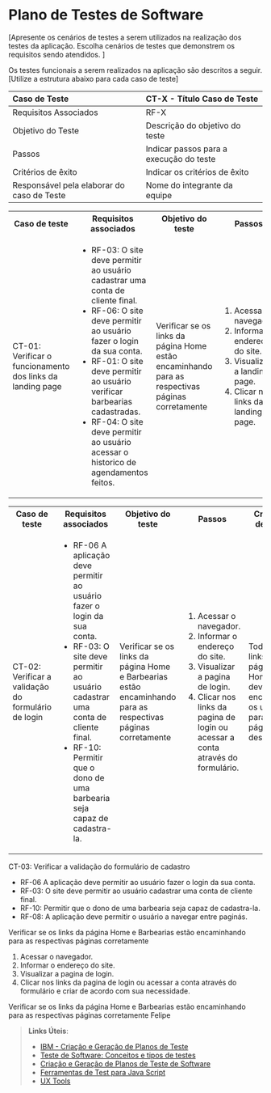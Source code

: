 # Plano de Testes de Software

[Apresente os cenários de testes a serem utilizados na realização dos testes da aplicação. Escolha cenários de testes que demonstrem os requisitos sendo atendidos. ]

Os testes funcionais a serem realizados na aplicação são descritos a seguir. [Utilize a estrutura abaixo para cada caso de teste]

|Caso de Teste    | CT-X - Título Caso de Teste |
|:---|:---|
| Requisitos Associados | RF-X |
| Objetivo do Teste | Descrição do objetivo do teste |
| Passos | Indicar passos para a execução do teste |
| Critérios de êxito | Indicar os critérios de êxito  |
| Responsável pela elaborar do caso de Teste | Nome do integrante da equipe |

<table>
 <tr>
  <th>Caso de teste</th>
  <th>Requisitos associados</th>
  <th>Objetivo do teste</th>
  <th>Passos</th>
  <th>Critérios de êxito</th>
  <th>Responsável</th>
 </tr>
 <tr>
  <td>CT-01: Verificar o funcionamento dos links da landing page</td>
  <td>
   <ul>
    <li>RF-03:	O site deve permitir ao usuário cadastrar uma conta de cliente final.</li>
   <li>RF-06:	O site deve permitir ao usuário fazer o login da sua conta.</li>
   <li>RF-01:	O site deve permitir ao usuário verificar barbearias cadastradas.</li>
    <li>RF-04:	O site deve permitir ao usuário acessar o historico de agendamentos feitos.</li>
   </ul>
  </td>
  <td>Verificar se os links da página Home estão encaminhando para as respectivas páginas corretamente</td>
  <td>
   <ol>
    <li>Acessar o navegador.</li>
    <li>Informar o endereço do site.</li>
    <li>Visualizar a landing page.</li>
    <li>Clicar nos links da landing page.</li>
   </ol>
   </td>
  <td>Todos os links da página Home devem encaminhar os usuários para as páginas descritas.</td>
  <td>Pedro</td>
 </tr>
</table>

<table>
 <tr>
  <th>Caso de teste</th>
  <th>Requisitos associados</th>
  <th>Objetivo do teste</th>
  <th>Passos</th>
  <th>Critérios de êxito</th>
  <th>Responsável</th>
 </tr>
 <tr>
  <td>CT-02: Verificar a validação do formulário de login </td>
  <td>
   <ul>
   <li>RF-06	A aplicação deve permitir ao usuário fazer o login da sua conta.</li>
    <li>RF-03:	O site deve permitir ao usuário cadastrar uma conta de cliente final.</li>
   <li>RF-10:	Permitir que o dono de uma barbearia seja capaz de cadastra-la. </li>
   </ul>
  </td>
  <td>Verificar se os links da página Home e Barbearias estão encaminhando para as respectivas páginas corretamente</td>
  <td>
   <ol>
    <li>Acessar o navegador.</li>
    <li>Informar o endereço do site.</li>
    <li>Visualizar a pagina de login.</li>
    <li>Clicar nos links da pagina de login ou acessar a conta através do formulário.</li>
   </ol>
   </td>
  <td>Todos os links da página Home devem encaminhar os usuários para as páginas descritas.</td>
  <td>Felipe</td>
 </tr>
</table>

 <td>CT-03: Verificar a validação do formulário de cadastro </td>
  <td>
   <ul>
   <li>RF-06	A aplicação deve permitir ao usuário fazer o login da sua conta.</li>
    <li>RF-03:	O site deve permitir ao usuário cadastrar uma conta de cliente final.</li>
   <li>RF-10:	Permitir que o dono de uma barbearia seja capaz de cadastra-la. </li>
   <li>RF-08:	A aplicação deve permitir o usuário a navegar entre paginás.  </li>
   </ul>
  </td>
  <td>Verificar se os links da página Home e Barbearias estão encaminhando para as respectivas páginas corretamente</td>
  <td>
   <ol>
    <li>Acessar o navegador.</li>
    <li>Informar o endereço do site.</li>
    <li>Visualizar a pagina de login.</li>
    <li>Clicar nos links da pagina de login ou acessar a conta através do formulário e criar de acordo com sua necessidade.</li>
   </ol>
   </td>
  <td>Verificar se os links da página Home e Barbearias estão encaminhando para as respectivas páginas corretamente</td>
  <td>Felipe</td>
 </tr>
</table>


 
> **Links Úteis**:
> - [IBM - Criação e Geração de Planos de Teste](https://www.ibm.com/developerworks/br/local/rational/criacao_geracao_planos_testes_software/index.html)
> -  [Teste de Software: Conceitos e tipos de testes](https://blog.onedaytesting.com.br/teste-de-software/)
> - [Criação e Geração de Planos de Teste de Software](https://www.ibm.com/developerworks/br/local/rational/criacao_geracao_planos_testes_software/index.html)
> - [Ferramentas de Test para Java Script](https://geekflare.com/javascript-unit-testing/)
> - [UX Tools](https://uxdesign.cc/ux-user-research-and-user-testing-tools-2d339d379dc7)

